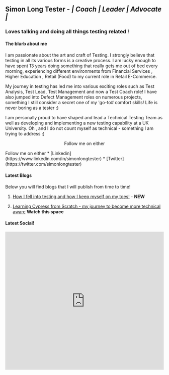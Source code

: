 ## Simon Long Tester - <i>| Coach | Leader | Advocate | </i>

### Loves talking and doing all things testing related !  

#### The blurb about me

I am passionate about the art and craft of Testing.  I strongly believe that testing in all its various forms is a creative process.  I am lucky enough to have spent 13 years doing something that really gets me out of bed every morning, experiencing different environments from Financial Services , Higher Education , Retail (Food) to my current role in Retail E-Commerce.

My journey in testing has led me into various exciting roles such as Test Analysis, Test Lead, Test Management and now a Test Coach role! I have also jumped into Defect Management roles on numerous projects, something I still consider a secret one of my 'go-to# comfort skills!  Life is never boring as a tester :)

I am personally proud to have shaped and lead a Technical Testing Team as well as developing and implementing a new testing capability at a UK University. Oh , and I do not count myself as technical - something I am trying to address :)

<p style="text-align:center;">Follow me on either</p>
Follow me on either
* [Linkedin](https://www.linkedin.com/in/simonlongtester)
* [Twitter](https://twitter.com/simonlongtester)


#### Latest Blogs

Below you will find blogs that I will publish from time to time!  

1. [How I fell into testing and how I keep myself on my toes!](Blogs/mytestingjourney) - <B>NEW</B>

2. [Learning Cypress from Scratch - my journey to become more technical aware](Blogs/LearningCypressfromscratch)  <B>Watch this space</B>


#### Latest Social!

<iframe src="https://www.linkedin.com/embed/feed/update/urn:li:share:6631562053125447684" height="437" width="504" frameborder="0" allowfullscreen="" title="Embedded post"></iframe>
